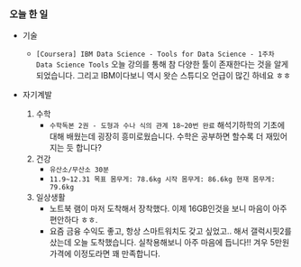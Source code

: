 ### 오늘 한 일

- 기술
  
  - `[Coursera] IBM Data Science - Tools for Data Science - 1주차 Data Science Tools`
    오늘 강의를 통해 참 다양한 툴이 존재한다는 것을 알게되었습니다. 그리고 IBM이다보니 역시 왓슨 스튜디오 언급이 많긴 하네요 ㅎㅎ
  
- 자기계발

  1. 수학
     - `수학독본 2권 - 도형과 수나 식의 관계 18~20번 완료`
       해석기하학의 기초에 대해 배웠는데 굉장히 흥미로웠습니다. 
       수학은 공부하면 할수록 더 재밌어지는 듯 합니다?
  2. 건강
     - `유산소/무산소 30분`
     - `11.9~12.31 목표 몸무게: 78.6kg
       시작 몸무게: 86.6kg
       현재 몸무게: 79.6kg`
  3. 일상생활
     - 노트북 램이 마저 도착해서 장착했다. 이제 16GB인것을 보니 마음이 아주 편안하다 ㅎㅎ.
     - 요즘 금융 수익도 좋고, 항상 스마트워치도 갖고 싶었고.. 
       해서 갤럭시핏2를 샀는데 오늘 도착했습니다. 실착용해보니 아주 마음에 듭니다!! 겨우 5만원 가격에 이정도라면 꽤 만족합니다.


